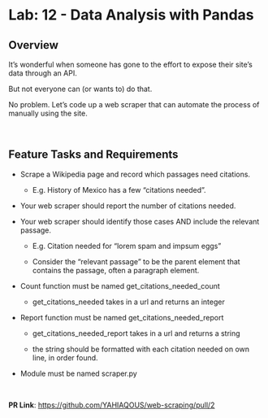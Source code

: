 # Lab: 12 - Data Analysis with Pandas

## Overview

It’s wonderful when someone has gone to the effort to expose their site’s data through an API.

But not everyone can (or wants to) do that.

No problem. Let’s code up a web scraper that can automate the process of manually using the site.

&nbsp;

## Feature Tasks and Requirements

- Scrape a Wikipedia page and record which passages need citations.

  - E.g. History of Mexico has a few “citations needed”.

- Your web scraper should report the number of citations needed.

- Your web scraper should identify those cases AND include the relevant passage.

  - E.g. Citation needed for “lorem spam and impsum eggs”

  - Consider the “relevant passage” to be the parent element that contains the passage, often a paragraph element.

- Count function must be named get_citations_needed_count

  - get_citations_needed takes in a url and returns an integer

- Report function must be named get_citations_needed_report

  - get_citations_needed_report takes in a url and returns a string

  - the string should be formatted with each citation needed on own line, in order found.

- Module must be named scraper.py

&nbsp;

**PR Link**: <https://github.com/YAHIAQOUS/web-scraping/pull/2>
